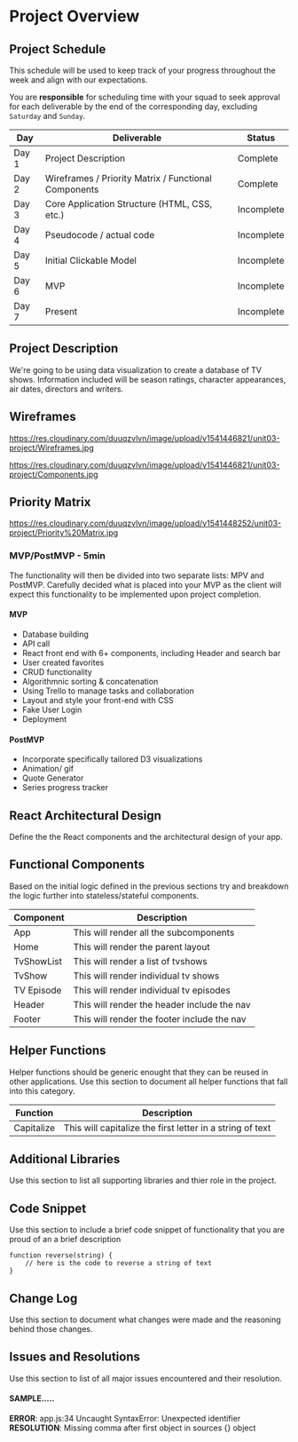 # Project Overview

## Project Schedule

This schedule will be used to keep track of your progress throughout the week and align with our expectations.  

You are **responsible** for scheduling time with your squad to seek approval for each deliverable by the end of the corresponding day, excluding `Saturday` and `Sunday`.

|  Day | Deliverable | Status
|---|---| ---|
|Day 1| Project Description | Complete
|Day 2| Wireframes / Priority Matrix / Functional Components | Complete
|Day 3| Core Application Structure (HTML, CSS, etc.) | Incomplete
|Day 4| Pseudocode / actual code | Incomplete
|Day 5| Initial Clickable Model  | Incomplete
|Day 6| MVP | Incomplete
|Day 7| Present | Incomplete


## Project Description

We're going to be using data visualization to create a database of TV shows. Information included will be season ratings, character appearances, air dates, directors and writers.

## Wireframes

https://res.cloudinary.com/duuqzvlvn/image/upload/v1541446821/unit03-project/Wireframes.jpg

https://res.cloudinary.com/duuqzvlvn/image/upload/v1541446821/unit03-project/Components.jpg


## Priority Matrix

https://res.cloudinary.com/duuqzvlvn/image/upload/v1541448252/unit03-project/Priority%20Matrix.jpg

### MVP/PostMVP - 5min

The functionality will then be divided into two separate lists: MPV and PostMVP.  Carefully decided what is placed into your MVP as the client will expect this functionality to be implemented upon project completion.  

#### MVP 

- Database building
- API call
- React front end with 6+ components, including Header and search bar
- User created favorites
- CRUD functionality
- Algorithmnic sorting & concatenation
- Using Trello to manage tasks and collaboration
- Layout and style your front-end with CSS
- Fake User Login
- Deployment

#### PostMVP 

- Incorporate specifically tailored D3 visualizations
- Animation/ gif
- Quote Generator
- Series progress tracker

## React Architectural Design

Define the the React components and the architectural design of your app.

## Functional Components

Based on the initial logic defined in the previous sections try and breakdown the logic further into stateless/stateful components. 

| Component | Description | 
| --- | --- |  
| App | This will render all the subcomponents | 
| Home | This will render the parent layout | 
| TvShowList | This will render a list of tvshows | 
| TvShow | This will render individual tv shows | 
| TV Episode | This will render individual tv episodes | 
| Header | This will render the header include the nav | 
| Footer | This will render the footer include the nav | 

## Helper Functions
Helper functions should be generic enought that they can be reused in other applications. Use this section to document all helper functions that fall into this category.

| Function | Description | 
| --- | :---: |  
| Capitalize | This will capitalize the first letter in a string of text | 

## Additional Libraries
 Use this section to list all supporting libraries and thier role in the project. 

## Code Snippet

Use this section to include a brief code snippet of functionality that you are proud of an a brief description  

```
function reverse(string) {
    // here is the code to reverse a string of text
}
```

## Change Log
 Use this section to document what changes were made and the reasoning behind those changes.  

## Issues and Resolutions
 Use this section to list of all major issues encountered and their resolution.

#### SAMPLE.....
**ERROR**: app.js:34 Uncaught SyntaxError: Unexpected identifier                                
**RESOLUTION**: Missing comma after first object in sources {} object
